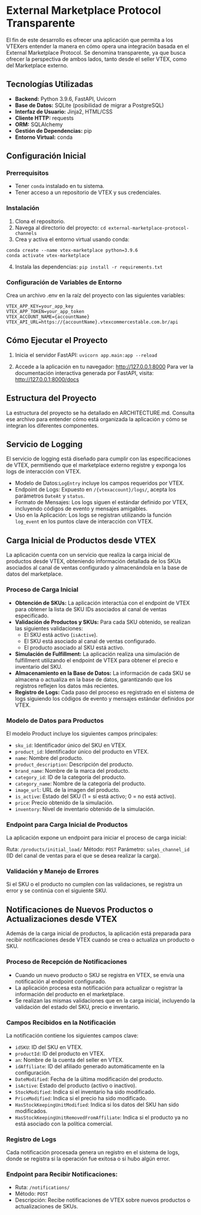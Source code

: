 # External Marketplace Protocol Transparente
El fin de este desarrollo es ofrecer una aplicación que permita a los VTEXers entender la manera en cómo opera una integración basada en el External Marketplace Protocol. 
Se denomina transparente, ya que busca ofrecer la perspectiva de ambos lados, tanto desde el seller VTEX, como del Marketplace externo.

## Tecnologías Utilizadas
- **Backend:** Python 3.9.6, FastAPI, Uvicorn
- **Base de Datos:** SQLite (posibilidad de migrar a PostgreSQL)
- **Interfaz de Usuario:** Jinja2, HTML/CSS
- **Cliente HTTP:** requests
- **ORM:** SQLAlchemy
- **Gestión de Dependencias:** pip
- **Entorno Virtual:** conda

## Configuración Inicial

### Prerrequisitos
- Tener `conda` instalado en tu sistema.
- Tener acceso a un repositorio de VTEX y sus credenciales.

### Instalación
1. Clona el repositorio.
2. Navega al directorio del proyecto: `cd external-marketplace-protocol-channels`
3. Crea y activa el entorno virtual usando conda: 
```
conda create --name vtex-marketplace python=3.9.6
conda activate vtex-marketplace
```
4. Instala las dependencias: `pip install -r requirements.txt`

### Configuración de Variables de Entorno
Crea un archivo .env en la raíz del proyecto con las siguientes variables:
```
VTEX_APP_KEY=your_app_key
VTEX_APP_TOKEN=your_app_token
VTEX_ACCOUNT_NAME={accountName}
VTEX_API_URL=https://{accountName}.vtexcommercestable.com.br/api
```

## Cómo Ejecutar el Proyecto
1. Inicia el servidor FastAPI: `uvicorn app.main:app --reload`

2. Accede a la aplicación en tu navegador: http://127.0.0.1:8000
Para ver la documentación interactiva generada por FastAPI, visita: http://127.0.0.1:8000/docs

## Estructura del Proyecto
La estructura del proyecto se ha detallado en ARCHITECTURE.md. Consulta ese archivo para entender cómo está organizada la aplicación y cómo se integran los diferentes componentes.

## Servicio de Logging
El servicio de logging está diseñado para cumplir con las especificaciones de VTEX, permitiendo que el marketplace externo registre y exponga los logs de interacción con VTEX.

* Modelo de Datos:`LogEntry` incluye los campos requeridos por VTEX.
* Endpoint de Logs: Expuesto en `/{vtexaccount}/logs/`, acepta los parámetros `DateAt` y `status`.
* Formato de Mensajes: Los logs siguen el estándar definido por VTEX, incluyendo códigos de evento y mensajes amigables.
* Uso en la Aplicación: Los logs se registran utilizando la función `log_event` en los puntos clave de interacción con VTEX.

## Carga Inicial de Productos desde VTEX
La aplicación cuenta con un servicio que realiza la carga inicial de productos desde VTEX, obteniendo información detallada de los SKUs asociados al canal de ventas configurado y almacenándola en la base de datos del marketplace.

### Proceso de Carga Inicial
* **Obtención de SKUs:** La aplicación interactúa con el endpoint de VTEX para obtener la lista de SKU IDs asociados al canal de ventas especificado.
* **Validación de Productos y SKUs:** Para cada SKU obtenido, se realizan las siguientes validaciones:
    * El SKU está activo (`isActive`).
    * El SKU está asociado al canal de ventas configurado.
    * El producto asociado al SKU está activo.
* **Simulación de Fulfillment:** La aplicación realiza una simulación de fulfillment utilizando el endpoint de VTEX para obtener el precio e inventario del SKU.
* **Almacenamiento en la Base de Datos:** La información de cada SKU se almacena o actualiza en la base de datos, garantizando que los registros reflejen los datos más recientes.
* **Registro de Logs:** Cada paso del proceso es registrado en el sistema de logs siguiendo los códigos de evento y mensajes estándar definidos por VTEX.

### Modelo de Datos para Productos
El modelo Product incluye los siguientes campos principales:

* `sku_id`: Identificador único del SKU en VTEX.
* `product_id`: Identificador único del producto en VTEX.
* `name`: Nombre del producto.
* `product_description`: Descripción del producto.
* `brand_name`: Nombre de la marca del producto.
* `category_id`: ID de la categoría del producto.
* `category_name`: Nombre de la categoría del producto.
* `image_url`: URL de la imagen del producto.
* `is_active`: Estado del SKU (1 = sí está activo; 0 = no está activo).
* `price`: Precio obtenido de la simulación.
* `inventory`: Nivel de inventario obtenido de la simulación.

### Endpoint para Carga Inicial de Productos
La aplicación expone un endpoint para iniciar el proceso de carga inicial:

Ruta: `/products/initial_load/`
Método: `POST`
Parámetro: `sales_channel_id` (ID del canal de ventas para el que se desea realizar la carga).

### Validación y Manejo de Errores
Si el SKU o el producto no cumplen con las validaciones, se registra un error y se continúa con el siguiente SKU.

## Notificaciones de Nuevos Productos o Actualizaciones desde VTEX
Además de la carga inicial de productos, la aplicación está preparada para recibir notificaciones desde VTEX cuando se crea o actualiza un producto o SKU.

### Proceso de Recepción de Notificaciones
* Cuando un nuevo producto o SKU se registra en VTEX, se envía una notificación al endpoint configurado.
* La aplicación procesa esta notificación para actualizar o registrar la información del producto en el marketplace.
* Se realizan las mismas validaciones que en la carga inicial, incluyendo la validación del estado del SKU, precio e inventario.

### Campos Recibidos en la Notificación
La notificación contiene los siguientes campos clave:

* `idSKU`: ID del SKU en VTEX.
* `productId`: ID del producto en VTEX.
* `an`: Nombre de la cuenta del seller en VTEX.
* `idAffiliate`: ID del afiliado generado automáticamente en la configuración.
* `DateModified`: Fecha de la última modificación del producto.
* `isActive`: Estado del producto (activo o inactivo).
* `StockModified`: Indica si el inventario ha sido modificado.
* `PriceModified`: Indica si el precio ha sido modificado.
* `HasStockKeepingUnitModified`: Indica si los datos del SKU han sido modificados.
* `HasStockKeepingUnitRemovedFromAffiliate`: Indica si el producto ya no está asociado con la política comercial.

### Registro de Logs
Cada notificación procesada genera un registro en el sistema de logs, donde se registra si la operación fue exitosa o si hubo algún error.

### Endpoint para Recibir Notificaciones: 
* Ruta: `/notifications/`
* Método: `POST`
* Descripción: Recibe notificaciones de VTEX sobre nuevos productos o actualizaciones de SKUs.